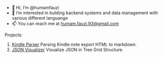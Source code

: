 - 👋 Hi, I’m @humamfauzi
- 👀 I’m interested in bulding backend systems and data management with various different languange
- 📫 You can reach me at humam.fauzi.93@gmail.com


Projects:
1. [Kindle Parser](https://kindle-parser.humamf.com) Parsing Kindle note export HTML to markdown.
2. [JSON Visualizer](https://json-visualizer.humamf.com) Visualize JSON in Tree Grid Structure.

<!---
humamfauzi/humamfauzi is a ✨ special ✨ repository because its `README.md` (this file) appears on your GitHub profile.
You can click the Preview link to take a look at your changes.
--->
